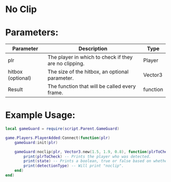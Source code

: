 # No Clip

# Parameters:

| Parameter         | Description                                           | Type     |
|-------------------|-------------------------------------------------------|----------|
| plr               | The player in which to check if they are no clipping. | Player   |
| hitbox (optional) | The size of the hitbox, an optional parameter.        | Vector3  |
| Result            | The function that will be called every frame.         | function |

# Example Usage:

```lua
local gameGuard = require(script.Parent.GameGuard)

game.Players.PlayerAdded:Connect(function(plr)
    gameGuard:init(plr)

    gameGuard:noclip(plr, Vector3.new(1.5, 1.9, 0.8), function(plrToCheck, state, detectionType)
        print(plrToCheck) -- Prints the player who was detected.
        print(state) -- Prints a boolean, true or false based on whether or not the player was detected.
        print(detectionType) -- Will print "noclip".
    end)
end)
```